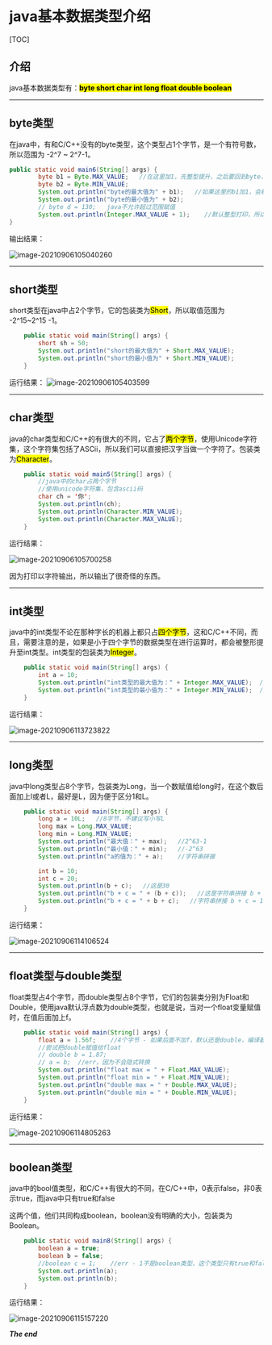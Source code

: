 # java基本数据类型介绍

[TOC]

## 介绍

java基本数据类型有：<mark>**byte  short  char  int  long  float  double  boolean**</mark>

---

## byte类型

在java中，有和C/C++没有的byte类型，这个类型占1个字节，是一个有符号数，所以范围为 -2^7 ~ 2^7-1。

``` java
public static void main6(String[] args) {
		byte b1 = Byte.MAX_VALUE;   //在这里加1，先整型提升，之后要回到byte，会有精度损失，所以报错
		byte b2 = Byte.MIN_VALUE;
		System.out.println("byte的最大值为" + b1);   //如果这里的b1加1，会被整型提升为整型然后打印
		System.out.println("byte的最小值为" + b2);
		// byte d = 130;   java不允许超过范围赋值
		System.out.println(Integer.MAX_VALUE + 1);    //默认整型打印，所以会从最大值溢出到最小值
}
```

输出结果：

![image-20210906105040260](C:\Users\晓伍\AppData\Roaming\Typora\typora-user-images\image-20210906105040260.png)

***

## short类型

short类型在java中占2个字节，它的包装类为<mark>Short</mark>，所以取值范围为 -2^15~2^15 -1。

```java
	public static void main(String[] args) {
		short sh = 50;
		System.out.println("short的最大值为" + Short.MAX_VALUE);
		System.out.println("short的最小值为" + Short.MIN_VALUE);
	}
```



运行结果：
![image-20210906105403599](C:\Users\晓伍\AppData\Roaming\Typora\typora-user-images\image-20210906105403599.png)

***

## char类型

java的char类型和C/C++的有很大的不同，它占了<mark>两个字节</mark>，使用Unicode字符集，这个字符集包括了ASCii，所以我们可以直接把汉字当做一个字符了。包装类为<mark>Character</mark>。

```java
	public static void main5(String[] args) {
		//java中的char占两个字节
		//使用unicode字符集，包含ascii码
		char ch = '你';
		System.out.println(ch);
		System.out.println(Character.MIN_VALUE);
		System.out.println(Character.MAX_VALUE);
	}
```

运行结果：

![image-20210906105700258](C:\Users\晓伍\AppData\Roaming\Typora\typora-user-images\image-20210906105700258.png)

因为打印以字符输出，所以输出了很奇怪的东西。

***

## int类型

java中的int类型不论在那种字长的机器上都只占<mark>四个字节</mark>，这和C/C++不同，而且，需要注意的是，如果是小于四个字节的数据类型在进行运算时，都会被整形提升至int类型。int类型的包装类为<mark>Integer</mark>。

```java
	public static void main(String[] args) {
		int a = 10;
		System.out.println("int类型的最大值为：" + Integer.MAX_VALUE);  //2^31-1
		System.out.println("int类型的最小值为：" + Integer.MIN_VALUE);  //-2^31
	}
```

运行结果：

![image-20210906113723822](C:\Users\晓伍\AppData\Roaming\Typora\typora-user-images\image-20210906113723822.png)

***

## long类型

java中long类型占8个字节，包装类为Long，当一个数赋值给long时，在这个数后面加上l或者L，最好是L，因为便于区分1和L。

``` java
	public static void main(String[] args) {
		long a = 10L;   //8字节，不建议写小写L
		long max = Long.MAX_VALUE;
		long min = Long.MIN_VALUE;
		System.out.println("最大值：" + max);   //2^63-1
		System.out.println("最小值：" + min);   //-2^63
		System.out.println("a的值为：" + a);    //字符串拼接

		int b = 10;
		int c = 20;
		System.out.println(b + c);   //这是30
		System.out.println("b + c = " + (b + c));   //这是字符串拼接 b + c = 30
		System.out.println("b + c = " + b + c);   //字符串拼接 b + c = 1020
	}
```

运行结果：

![image-20210906114106524](C:\Users\晓伍\AppData\Roaming\Typora\typora-user-images\image-20210906114106524.png)

***

## float类型与double类型

float类型占4个字节，而double类型占8个字节，它们的包装类分别为Float和Double，使用java默认浮点数为double类型，也就是说，当对一个float变量赋值时，在值后面加上f。

```java
	public static void main(String[] args) {
		float a = 1.56f;    //4个字节 - 如果后面不加f，默认还是double，编译器报错
		//尝试把double赋值给float
		// double b = 1.87;    
		// a = b;  //err，因为不会隐式转换
		System.out.println("float max = " + Float.MAX_VALUE);
		System.out.println("float min = " + Float.MIN_VALUE);
		System.out.println("double max = " + Double.MAX_VALUE);
		System.out.println("double min = " + Double.MIN_VALUE);
	}
```



运行结果：

![image-20210906114805263](C:\Users\晓伍\AppData\Roaming\Typora\typora-user-images\image-20210906114805263.png)

***

## boolean类型

java中的bool值类型，和C/C++有很大的不同，在C/C++中，0表示false，非0表示true，而java中只有true和false

这两个值，他们共同构成boolean，boolean没有明确的大小，包装类为Boolean。

```java
	public static void main8(String[] args) {
		boolean a = true;
		boolean b = false;
        //boolean c = 1;    //err - 1不是boolean类型，这个类型只有true和false
		System.out.println(a);
		System.out.println(b);
	}
```

运行结果：

![image-20210906115157220](C:\Users\晓伍\AppData\Roaming\Typora\typora-user-images\image-20210906115157220.png)

***The end***